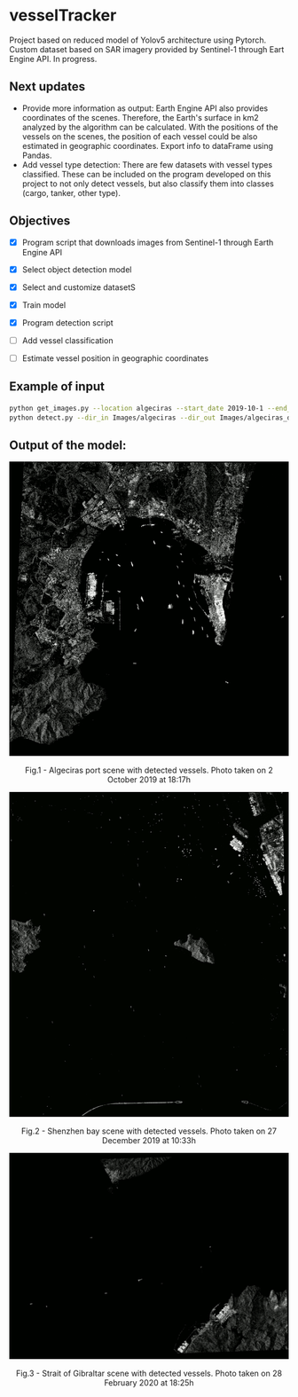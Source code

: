# vesselTracker
Project based on reduced model of Yolov5 architecture using Pytorch. Custom dataset based on SAR imagery provided by Sentinel-1 through Eart Engine API. In progress.

## Next updates

- Provide more information as output: Earth Engine API also provides coordinates of the scenes. Therefore, the Earth's surface in km2 analyzed by the algorithm can be calculated. With the positions of the vessels on the scenes, the position of each vessel could be also estimated in geographic coordinates. Export info to dataFrame using Pandas.
- Add vessel type detection: There are few datasets with vessel types classified. These can be included on the program developed on this project to not only detect vessels, but also classify them into classes (cargo, tanker, other type).

## Objectives

- [x] Program script that downloads images from Sentinel-1 through Earth Engine API
- [x] Select object detection model
- [x] Select and customize datasetS
- [x] Train model
- [x] Program detection script
- [ ] Add vessel classification
- [ ] Estimate vessel position in geographic coordinates 


## Example of input

  ```sh
  python get_images.py --location algeciras --start_date 2019-10-1 --end_date 2019-10-3
  python detect.py --dir_in Images/algeciras --dir_out Images/algeciras_detected
  ```

## Output of the model:

<p align = "center">
<img src = "Examples/algeciras.gif">
</p>
<p align = "center">
Fig.1 - Algeciras port scene with detected vessels. Photo taken on 2 October 2019
at 18:17h
</p>

<p align = "center">
<img src = "Examples/shenzhen_bay.gif">
</p>
<p align = "center">
Fig.2 - Shenzhen bay scene with detected vessels. Photo taken on 27 December 2019
at 10:33h
</p>

<p align = "center">
<img src = "Examples/gibraltar.gif">
</p>
<p align = "center">
Fig.3 - Strait of Gibraltar scene with detected vessels. Photo taken on 28 February 2020 at 18:25h
</p>
